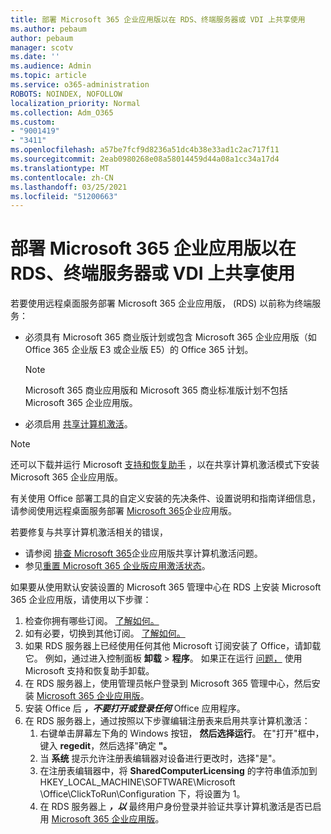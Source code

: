```yaml
---
title: 部署 Microsoft 365 企业应用版以在 RDS、终端服务器或 VDI 上共享使用
ms.author: pebaum
author: pebaum
manager: scotv
ms.date: ''
ms.audience: Admin
ms.topic: article
ms.service: o365-administration
ROBOTS: NOINDEX, NOFOLLOW
localization_priority: Normal
ms.collection: Adm_O365
ms.custom:
- "9001419"
- "3411"
ms.openlocfilehash: a57be7fcf9d8236a51dc4b38e33ad1c2ac717f11
ms.sourcegitcommit: 2eab0980268e08a58014459d44a08a1cc34a17d4
ms.translationtype: MT
ms.contentlocale: zh-CN
ms.lasthandoff: 03/25/2021
ms.locfileid: "51200663"
---
```

# <a name="deploying-microsoft-365-apps-for-enterprise-for-shared-use-on-rds-terminal-server-or-vdi"></a>部署 Microsoft 365 企业应用版以在 RDS、终端服务器或 VDI 上共享使用

若要使用远程桌面服务部署 Microsoft 365 企业应用版， (RDS) 以前称为终端服务：

- 必须具有 Microsoft 365 商业版计划或包含 Microsoft 365 企业应用版（如 Office 365 企业版 E3 或企业版 E5）的 Office 365 计划。
   > [!NOTE]
   > Microsoft 365 商业应用版和 Microsoft 365 商业标准版计划不包括 Microsoft 365 企业应用版。
- 必须启用 [共享计算机激活](https://docs.microsoft.com/DeployOffice/overview-shared-computer-activation)。

> [!NOTE]
> 还可以下载并运行 Microsoft [支持和恢复助手](https://aka.ms/SaRA_OfficeSCA_M365Portal) ，以在共享计算机激活模式下安装 Microsoft 365 企业应用版。

有关使用 Office 部署工具的自定义安装的先决条件、设置说明和指南详细信息，请参阅使用远程桌面服务部署 [Microsoft 365](https://docs.microsoft.com/DeployOffice/deploy-microsoft-365-apps-remote-desktop-services)企业应用版。

若要修复与共享计算机激活相关的错误，

- 请参阅 [排查 Microsoft 365](https://docs.microsoft.com/DeployOffice/troubleshoot-shared-computer-activation)企业应用版共享计算机激活问题。
- 参见[重置 Microsoft 365 企业版应用激活状态](https://go.microsoft.com/fwlink/?linkid=2109218)。

如果要从使用默认安装设置的 Microsoft 365 管理中心在 RDS 上安装 Microsoft 365 企业应用版，请使用以下步骤：

1. 检查你拥有哪些订阅。 [了解如何。](https://docs.microsoft.com/microsoft-365/admin/admin-overview/what-subscription-do-i-have)
2. 如有必要，切换到其他订阅。 [了解如何。](https://docs.microsoft.com/microsoft-365/commerce/subscriptions/switch-to-a-different-plan)
3. 如果 RDS 服务器上已经使用任何其他 Microsoft 订阅安装了 Office，请卸载它。 例如，通过进入控制面板 **卸载**  >  **程序**。 如果正在运行 [问题，](https://aka.ms/SARA-OfficeUninstall-Alchemy) 使用 Microsoft 支持和恢复助手卸载。
4. 在 RDS 服务器上，使用管理员帐户登录到 Microsoft 365 管理中心，然后安装 [Microsoft 365 企业应用版](https://portal.office.com/OLS/MySoftware.aspx)。
5. 安装 Office 后 ***，不要打开或登录任何*** Office 应用程序。
6. 在 RDS 服务器上，通过按照以下步骤编辑注册表来启用共享计算机激活：
   1. 右键单击屏幕左下角的 Windows 按钮， **然后选择运行**。 在"打开"框中，键入 **regedit**，然后选择"确定 **"。**
   2. 当 **系统** 提示允许注册表编辑器对设备进行更改时，选择"是"。
   3. 在注册表编辑器中，将 **SharedComputerLicensing** 的字符串值添加到 HKEY_LOCAL_MACHINE\SOFTWARE\Microsoft \Office\ClickToRun\Configuration 下，将设置为 1。
   4. 在 RDS 服务器上 ***，以*** 最终用户身份登录并验证共享计算机激活是否已启用 [Microsoft 365 企业应用版](https://docs.microsoft.com/DeployOffice/troubleshoot-shared-computer-activation#verify-that-activation-for-microsoft-365-apps-succeeded)。
